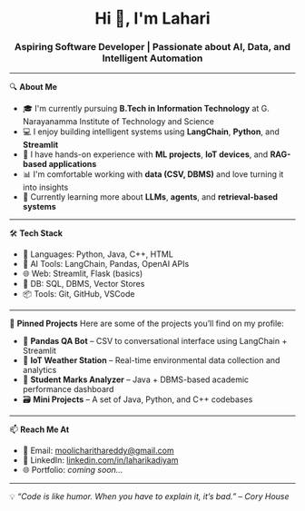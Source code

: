 <h1 align="center">Hi 👋, I'm Lahari</h1>
<h3 align="center">Aspiring Software Developer | Passionate about AI, Data, and Intelligent Automation</h3>

---

🔍 **About Me**

- 🎓 I'm currently pursuing **B.Tech in Information Technology** at G. Narayanamma Institute of Technology and Science  
- 💻 I enjoy building intelligent systems using **LangChain**, **Python**, and **Streamlit**
- 🧠 I have hands-on experience with **ML projects**, **IoT devices**, and **RAG-based applications**
- 📊 I'm comfortable working with **data (CSV, DBMS)** and love turning it into insights
- 🔧 Currently learning more about **LLMs**, **agents**, and **retrieval-based systems**

---

🛠️ **Tech Stack**

- 💬 Languages: Python, Java, C++, HTML
- 🧠 AI Tools: LangChain, Pandas, OpenAI APIs
- 🌐 Web: Streamlit, Flask (basics)
- 💾 DB: SQL, DBMS, Vector Stores
- 📦 Tools: Git, GitHub, VSCode

---

📂 **Pinned Projects**
Here are some of the projects you’ll find on my profile:

- 🧠 **Pandas QA Bot** – CSV to conversational interface using LangChain + Streamlit  
- 📡 **IoT Weather Station** – Real-time environmental data collection and analytics  
- 🧮 **Student Marks Analyzer** – Java + DBMS-based academic performance dashboard  
- 🗃️ **Mini Projects** – A set of Java, Python, and C++ codebases

---

📫 **Reach Me At**

- 📧 Email: moolicharithareddy@gmail.com  
- 🔗 LinkedIn: [linkedin.com/in/laharikadiyam](https://linkedin.com/in/laharikadiyam)  
- 🌐 Portfolio: *coming soon...*

---

💡 *“Code is like humor. When you have to explain it, it’s bad.” – Cory House*


